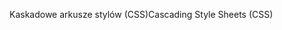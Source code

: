 <span data-ttu-id="d1e95-101">Kaskadowe arkusze stylów (CSS)</span><span class="sxs-lookup"><span data-stu-id="d1e95-101">Cascading Style Sheets (CSS)</span></span>